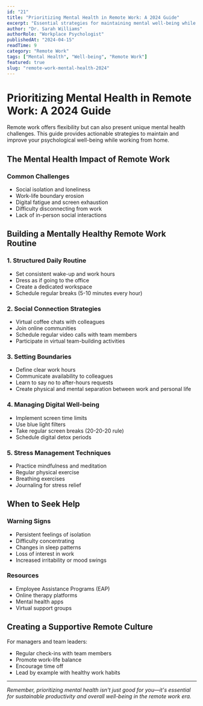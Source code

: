 ```yaml
---
id: "21"
title: "Prioritizing Mental Health in Remote Work: A 2024 Guide"
excerpt: "Essential strategies for maintaining mental well-being while working remotely in today's digital landscape."
author: "Dr. Sarah Williams"
authorRole: "Workplace Psychologist"
publishedAt: "2024-04-15"
readTime: 9
category: "Remote Work"
tags: ["Mental Health", "Well-being", "Remote Work"]
featured: true
slug: "remote-work-mental-health-2024"
---
```


# Prioritizing Mental Health in Remote Work: A 2024 Guide

Remote work offers flexibility but can also present unique mental health challenges. This guide provides actionable strategies to maintain and improve your psychological well-being while working from home.

## The Mental Health Impact of Remote Work

### Common Challenges

- Social isolation and loneliness
- Work-life boundary erosion
- Digital fatigue and screen exhaustion
- Difficulty disconnecting from work
- Lack of in-person social interactions

## Building a Mentally Healthy Remote Work Routine

### 1. Structured Daily Routine

- Set consistent wake-up and work hours
- Dress as if going to the office
- Create a dedicated workspace
- Schedule regular breaks (5-10 minutes every hour)

### 2. Social Connection Strategies

- Virtual coffee chats with colleagues
- Join online communities
- Schedule regular video calls with team members
- Participate in virtual team-building activities

### 3. Setting Boundaries

- Define clear work hours
- Communicate availability to colleagues
- Learn to say no to after-hours requests
- Create physical and mental separation between work and personal life

### 4. Managing Digital Well-being

- Implement screen time limits
- Use blue light filters
- Take regular screen breaks (20-20-20 rule)
- Schedule digital detox periods

### 5. Stress Management Techniques

- Practice mindfulness and meditation
- Regular physical exercise
- Breathing exercises
- Journaling for stress relief

## When to Seek Help

### Warning Signs

- Persistent feelings of isolation
- Difficulty concentrating
- Changes in sleep patterns
- Loss of interest in work
- Increased irritability or mood swings

### Resources

- Employee Assistance Programs (EAP)
- Online therapy platforms
- Mental health apps
- Virtual support groups

## Creating a Supportive Remote Culture

For managers and team leaders:

- Regular check-ins with team members
- Promote work-life balance
- Encourage time off
- Lead by example with healthy work habits

---

_Remember, prioritizing mental health isn't just good for you—it's essential for sustainable productivity and overall well-being in the remote work era._
